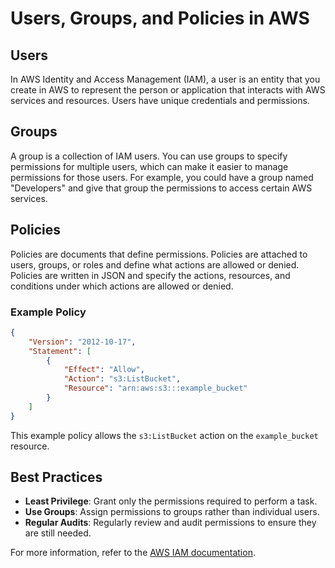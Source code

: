 # Users, Groups, and Policies in AWS

## Users
In AWS Identity and Access Management (IAM), a user is an entity that you create in AWS to represent the person or application that interacts with AWS services and resources. Users have unique credentials and permissions.

## Groups
A group is a collection of IAM users. You can use groups to specify permissions for multiple users, which can make it easier to manage permissions for those users. For example, you could have a group named "Developers" and give that group the permissions to access certain AWS services.

## Policies
Policies are documents that define permissions. Policies are attached to users, groups, or roles and define what actions are allowed or denied. Policies are written in JSON and specify the actions, resources, and conditions under which actions are allowed or denied.

### Example Policy
```json
{
    "Version": "2012-10-17",
    "Statement": [
        {
            "Effect": "Allow",
            "Action": "s3:ListBucket",
            "Resource": "arn:aws:s3:::example_bucket"
        }
    ]
}
```

This example policy allows the `s3:ListBucket` action on the `example_bucket` resource.

## Best Practices
- **Least Privilege**: Grant only the permissions required to perform a task.
- **Use Groups**: Assign permissions to groups rather than individual users.
- **Regular Audits**: Regularly review and audit permissions to ensure they are still needed.

For more information, refer to the [AWS IAM documentation](https://docs.aws.amazon.com/IAM/latest/UserGuide/introduction.html).